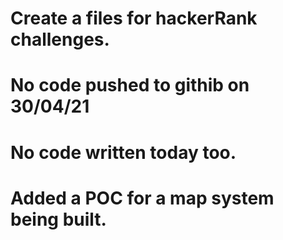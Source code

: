 # Create a files for hackerRank challenges.
# No code pushed to githib on 30/04/21
# No code written today too.

# Added a POC for a map system being built.